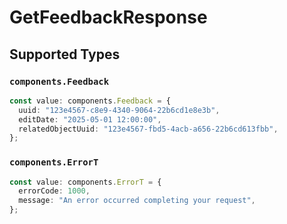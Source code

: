 # GetFeedbackResponse


## Supported Types

### `components.Feedback`

```typescript
const value: components.Feedback = {
  uuid: "123e4567-c8e9-4340-9064-22b6cd1e8e3b",
  editDate: "2025-05-01 12:00:00",
  relatedObjectUuid: "123e4567-fbd5-4acb-a656-22b6cd613fbb",
};
```

### `components.ErrorT`

```typescript
const value: components.ErrorT = {
  errorCode: 1000,
  message: "An error occurred completing your request",
};
```

